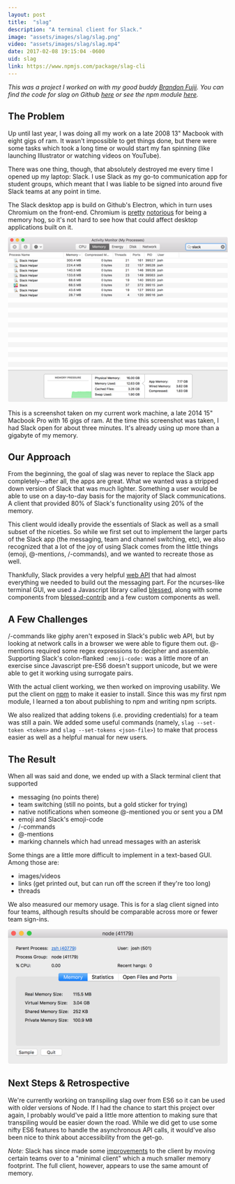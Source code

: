 ```yaml
---
layout: post
title:  "slag"
description: "A terminal client for Slack."
image: "assets/images/slag/slag.png"
video: "assets/images/slag/slag.mp4"
date: 2017-02-08 19:15:04 -0600
uid: slag
link: https://www.npmjs.com/package/slag-cli
---
```

*This was a project I worked on with my good buddy [Brandon Fujii](http://www.brandonfujii.com). You can find the code for slag on Github [here](https://github.com/thehandsomepanther/slag) or see the npm module [here](https://www.npmjs.com/package/slag-cli).*

## The Problem

Up until last year, I was doing all my work on a late 2008 13" Macbook with eight gigs of ram. It wasn't impossible to get things done, but there were some tasks which took a long time or would start my fan spinning (like launching Illustrator or watching videos on YouTube).

There was one thing, though, that absolutely destroyed me every time I opened up my laptop: Slack. I use Slack as my go-to communication app for student groups, which meant that I was liable to be signed into around five Slack teams at any point in time.

The Slack desktop app is build on Github's Electron, which in turn uses Chromium on the front-end. Chromium is [pretty](http://unix.stackexchange.com/questions/140153/how-to-reduce-chromes-virtual-memory-usage/338111#338111) [notorious](https://bugs.chromium.org/p/chromium/issues/detail?id=393395) for being a memory hog, so it's not hard to see how that could affect desktop applications built on it.

<img src="/assets/images/slag/activity-monitor.png">

This is a screenshot taken on my current work machine, a late 2014 15" Macbook Pro with 16 gigs of ram. At the time this screenshot was taken, I had Slack open for about three minutes. It's already using up more than a gigabyte of my memory.

## Our Approach

From the beginning, the goal of slag was never to replace the Slack app completely--after all, the apps are great. What we wanted was a stripped down version of Slack that was much lighter. Something a user would be able to use on a day-to-day basis for the majority of Slack communications. A client that provided 80% of Slack's functionality using 20% of the memory.

This client would ideally provide the essentials of Slack as well as a small subset of the niceties. So while we first set out to implement the larger parts of the Slack app (the messaging, team and channel switching, etc), we also recognized that a lot of the joy of using Slack comes from the little things (emoji, @-mentions, /-commands), and we wanted to recreate those as well.

Thankfully, Slack provides a very helpful [web API](https://api.slack.com/web) that had almost everything we needed to build out the messaging part. For the ncurses-like terminal GUI, we used a Javascript library called [blessed](https://github.com/chjj/blessed), along with some components from [blessed-contrib](https://github.com/yaronn/blessed-contrib) and a few custom components as well.

## A Few Challenges

/-commands like giphy aren't exposed in Slack's public web API, but by looking at network calls in a browser we were able to figure them out. @-mentions required some regex expressions to decipher and assemble. Supporting Slack's colon-flanked `:emoji-code:` was a little more of an exercise since Javascript pre-ES6 doesn't support unicode, but we were able to get it working using surrogate pairs.

With the actual client working, we then worked on improving usability. We put the client on [npm](https://www.npmjs.com/package/slag-cli) to make it easier to install. Since this was my first npm module, I learned a ton about publishing to npm and writing npm scripts.

We also realized that adding tokens (i.e. providing credentials) for a team was still a pain. We added some useful commands (namely, `slag --set-token <token>` and `slag --set-tokens <json-file>`) to make that process easier as well as a helpful manual for new users.

## The Result

When all was said and done, we ended up with a Slack terminal client that supported
- messaging (no points there)
- team switching (still no points, but a gold sticker for trying)
- native notifications when someone @-mentioned you or sent you a DM
- emoji and Slack's emoji-code
- /-commands
- @-mentions
- marking channels which had unread messages with an asterisk

Some things are a little more difficult to implement in a text-based GUI. Among those are:
- images/videos
- links (get printed out, but can run off the screen if they're too long)
- threads

We also measured our memory usage. This is for a slag client signed into four teams, although results should be comparable across more or fewer team sign-ins.

<img src="/assets/images/slag/memory.png">

## Next Steps & Retrospective

We're currently working on transpiling slag over from ES6 so it can be used with older versions of Node. If I had the chance to start this project over again, I probably would've paid a little more attention to making sure that transpiling would be easier down the road. While we did get to use some nifty ES6 features to handle the asynchronous API calls, it would've also been nice to think about accessibility from the get-go.

*Note:* Slack has since made some [improvements](https://slack.engineering/reducing-slacks-memory-footprint-4480fec7e8eb#.79f8z8m33) to the client by moving certain teams over to a "minimal client" which a much smaller memory footprint. The full client, however, appears to use the same amount of memory.
